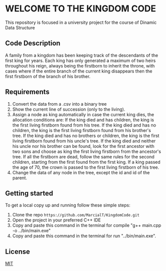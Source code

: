 # WELCOME TO THE KINGDOM CODE

This repository is focused in a university project for the course of Dinamic Data Structure

## Code Description

A family from a kingdom has been keeping track of the descendants of the first king for years. Each king has only generated a maximum of two heirs throughout his reign, always being the firstborn to inherit the throne, with cases where if the entire branch of the current king disappears then the first firstborn of the branch of his brother.

## Requirements

1. Convert the data from a .csv into a binary tree
2. Show the current line of succession (only to the living).
3. Assign a node as king automatically in case the current king dies, the allocation conditions are:
    If the king died and has children, the king is the first living firstborn found from his tree.
    If the king died and has no children, the king is the first living firstborn found from his brother's tree.
    If the king died and has no brothers or children, the king is the first living firstborn found from his uncle's tree.
    If the king died and neither his uncle nor his brother can be found, look for the first ancestor with two sons and choose as king the first living firstborn from the ancestor's tree.
    If all the firstborn are dead, follow the same rules for the second children, starting from the first found from the first king.
    If a king passed the age of 70, the crown is passed to the first living firstborn of his tree.
4. Change the data of any node in the tree, except the id and id of the parent.

## Getting started

To get a local copy up and running follow these simple steps:

1. Clone the repo `https://github.com/MarcialT/KingdomCode.git`
2. Open the project in your preferred C++ IDE
3. Copy and paste this command in the terminal for compile "g++ main.cpp -o ../bin/main.exe"
4. Copy and paste this command in the terminal for run "../bin/main.exe".

## License

[MIT](https://choosealicense.com/licenses/mit/)

